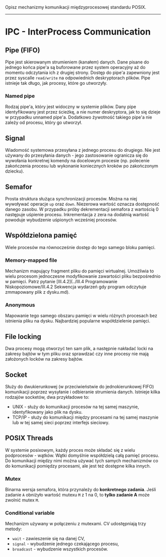 Opisz mechanizmy komunikacji międzyprocesowej standardu POSIX.

---

# IPC - InterProcess Communication

## Pipe (FIFO)
Pipe jest skierowanym strumieniem (kanałem) danych. Dane pisane do jednego końca pipe'a są buforowane przez system operacyjny aż do momentu odczytania ich z drugiej strony. Dostęp do pipe'a zapewniony jest przez syscalle `read/write` na odpowiednich deskryptorach plików. Pipe istnieje tak długo, jak procesy, które go utworzyły.

### Named pipe
Rodzaj pipe'a, który jest widoczny w systemie plików. Dany pipe identyfikowany jest przez ścieżkę, a nie numer deskryptora, jak to się dzieje w przypadku unnamed pipe'a. Dodatkowo żywotność takiego pipe'a nie zależy od procesu, który go utworzył.

## Signal
Wiadomość systemowa przesyłana z jednego procesu do drugiego. Nie jest używany do przesyłania danych - jego zastosowanie ogranicza się do wywołania konkretnej komendy na docelowym procesie (np. polecenie zakończenia procesu lub wykonanie koniecznych kroków po zakończonym dziecku).

## Semafor
Prosta struktura służąca synchronizacji procesów. Można na niej wywoływać operacje `up` oraz `down`. Niezerowa wartość oznacza dostępność danego zasobu. W przypadku próby dekrementacji semafora z wartością 0 następuje uśpienie procesu. Inkrementacja z zera na dodatnią wartość powoduje wybudzenie uśpionych wcześniej procesów.

## Współdzielona pamięć
Wiele procesów ma równocześnie dostęp do tego samego bloku pamięci.

### Memory-mapped file
Mechanizm mapujący fragment pliku do pamięci wirtualnej. Umożliwia to wielu procesom jednoczesne modyfikowanie zawartości pliku bezpośrednio w pamięci. Patrz pytanie [III.4.2](../III.4 Programowanie Niskopoziomowe/III.4.2 Sekwencja wydarzeń gdy program odczytuje zmmapowany plik z dysku.md).

### Anonymous
Mapowanie tego samego obszaru pamięci w wielu różnych procesach bez istnienia pliku na dysku. Najbardziej popularne współdzielenie pamięci.

## File locking
Dwa procesy mogą otworzyć ten sam plik, a następnie nakładać locki na zakresy bajtów w tym pliku oraz sprawdzać czy inne procesy nie mają założonych locków na zakresy bajtów.

## Socket
Służy do dwukierunkowej (w przeciwieństwie do jednokierunkowej FIFO) komunikacji poprzez wysyłanie i odbieranie strumienia danych. Istnieje kilka rodzajów socketów, dwa przykładowe to:
  * UNIX - służy do komunikacji procesów na tej samej maszynie, identyfikowany jako plik na dysku.
  * TCP/IP - służy do komunikacji między procesami na tej samej maszynie lub w tej samej sieci poprzez interfejs sieciowy.

## POSIX Threads
W systemie posixowym, każdy proces może składać się z wielu podprocesów - wątków. Wątki domyślnie współdzielą całą pamięć procesu. Do komunikacji między nimi można używać tych samych mechanizmów co do komunikacji pomiędzy procesami, ale jest też dostępne kilka innych.

### Mutex
Binarna wersja semafora, która przynależy do **konkretnego zadania**. Jeśli zadanie `A` obniżyło wartość mutexu `M` z 1 na 0, to **tylko zadanie A** może zwolnić mutex `M`.

### Conditional variable
Mechanizm używany w połączeniu z mutexami. CV udostępniają trzy metody: 
 * `wait` - zawieszenie się na danej CV,
 * `signal` - wybudzenie jednego czekającego procesu,
 * `broadcast` - wybudzenie wszystkich procesów.
